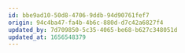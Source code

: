 ```yaml
---
id: bbe9ad10-50d8-4706-9ddb-94d90761fef7
origin: 94c4ba47-fa4b-4b6c-880d-d7c42a6827f4
updated_by: 7d709850-5c35-4065-be68-b627c348051d
updated_at: 1656548379
---
```

